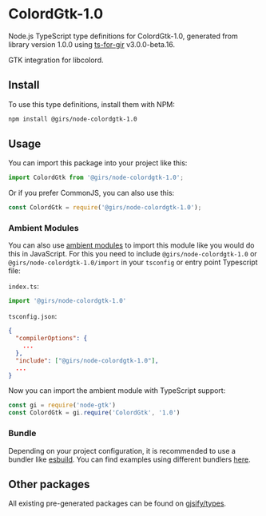 
# ColordGtk-1.0

Node.js TypeScript type definitions for ColordGtk-1.0, generated from library version 1.0.0 using [ts-for-gir](https://github.com/gjsify/ts-for-gir) v3.0.0-beta.16.

GTK integration for libcolord.

## Install

To use this type definitions, install them with NPM:
```bash
npm install @girs/node-colordgtk-1.0
```

## Usage

You can import this package into your project like this:
```ts
import ColordGtk from '@girs/node-colordgtk-1.0';
```

Or if you prefer CommonJS, you can also use this:
```ts
const ColordGtk = require('@girs/node-colordgtk-1.0');
```

### Ambient Modules

You can also use [ambient modules](https://github.com/gjsify/ts-for-gir/tree/main/packages/cli#ambient-modules) to import this module like you would do this in JavaScript.
For this you need to include `@girs/node-colordgtk-1.0` or `@girs/node-colordgtk-1.0/import` in your `tsconfig` or entry point Typescript file:

`index.ts`:
```ts
import '@girs/node-colordgtk-1.0'
```

`tsconfig.json`:
```json
{
  "compilerOptions": {
    ...
  },
  "include": ["@girs/node-colordgtk-1.0"],
  ...
}
```

Now you can import the ambient module with TypeScript support: 

```ts
const gi = require('node-gtk')
const ColordGtk = gi.require('ColordGtk', '1.0')
```


### Bundle

Depending on your project configuration, it is recommended to use a bundler like [esbuild](https://esbuild.github.io/). You can find examples using different bundlers [here](https://github.com/gjsify/ts-for-gir/tree/main/examples).

## Other packages

All existing pre-generated packages can be found on [gjsify/types](https://github.com/gjsify/types).

